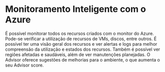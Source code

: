 # Monitoramento Inteligente com o Azure

É possível monitorar todos os recursos criados com o monitor do Azure. Pode-se verificar a utilização de recursos de VMs, discos, entre outros. É possível ter uma visão geral dos recursos e ver alertas e logs para melhor compreensão da utilização e estados dos recursos. Também é possível ver regiões afetadas e saudáveis, além de ver manutenções planejadas. O Advisor oferece sugestões de melhorias para o ambiente, o que aumenta o seu Advisor score.
